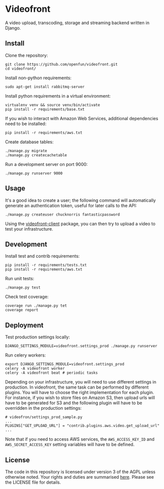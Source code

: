 # Videofront

A video upload, transcoding, storage and streaming backend written in Django.

## Install

Clone the repository:

    git clone https://github.com/openfun/videofront.git
    cd videofront/

Install non-python requirements:

    sudo apt-get install rabbitmq-server

Install python requirements in a virtual environment:

    virtualenv venv && source venv/bin/activate
    pip install -r requirements/base.txt

If you wish to interact with Amazon Web Services, additional dependencies need to be installed:

    pip install -r requirements/aws.txt

Create database tables:

    ./manage.py migrate
    ./manage.py createcachetable

Run a development server on port 9000:

    ./manage.py runserver 9000

## Usage

It's a good idea to create a user; the following command will automatically generate an authentication token, useful for later calls to the API:

    ./manage.py createuser chucknorris fantasticpassword

Using the [videofront-client](https://github.com/openfun/videofront-client) package, you can then try to upload a video to test your infrastructure.

## Development

Install test and contrib requirements:

    pip install -r requirements/tests.txt
    pip install -r requirements/aws.txt

Run unit tests:

    ./manage.py test

Check test coverage:

    coverage run ./manage.py tet
    coverage report

## Deployment

Test production settings locally:

    DJANGO_SETTINGS_MODULE=videofront.settings_prod ./manage.py runserver

Run celery workers:

    export DJANGO_SETTINGS_MODULE=videofront.settings_prod 
    celery -A videofront worker
    celery -A videofront beat # periodic tasks

Depending on your infrastructure, you will need to use different settings in production. In videofront, the same task can be performed by different plugins. You will have to choose the right implementation for each plugin. For instance, if you wish to store files on Amazon S3, then upload urls will have to be generated for S3 and the following plugin will have to be overridden in the production settings:

    # videofron/settings_prod_sample.py
    ...
    PLUGINS["GET_UPLOAD_URL"] = "contrib.plugins.aws.video.get_upload_url"
    ...

Note that if you need to access AWS services, the `AWS_ACCESS_KEY_ID` and `AWS_SECRET_ACCESS_KEY` setting variables will have to be defined.

## License

The code in this repository is licensed under version 3 of the AGPL unless otherwise noted. Your rights and duties are summarised [here](https://tldrlegal.com/license/gnu-affero-general-public-license-v3-(agpl-3.0)). Please see the LICENSE file for details.
